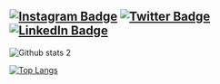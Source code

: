 
[![Instagram Badge](https://img.shields.io/badge/-Instagram-C13584?style=flat-quare&labelColor=C13584&logo=instagram&logoColor=link)](https://www.instagram.com/yigitsokel1/)
[![Twitter Badge](https://img.shields.io/badge/-Twitter-blue?style=flat&logo=Twitter&logoColor=white)](https://twitter.com/oysokel) 
[![LinkedIn Badge](https://img.shields.io/badge/-LinkedIn-blue?style=flat&logo=Linkedin&logoColor=white)](https://www.linkedin.com/in/yiğit-sökel-751479180/)
---
![Github stats 2](https://github-readme-stats.vercel.app/api?username=yigitsokel1&show_icons=true&theme=radical)

[![Top Langs](https://github-readme-stats.vercel.app/api/top-langs/?username=yigitsokel1&layout=compact)](https://github.com/anuraghazra/github-readme-stats)

